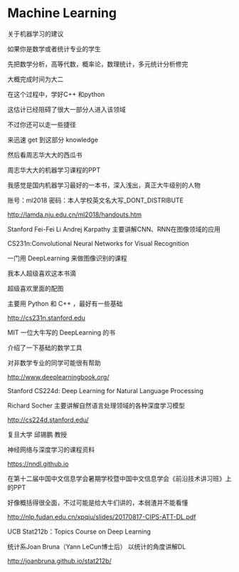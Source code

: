 # Machine Learning

关于机器学习的建议

如果你是数学或者统计专业的学生

先把数学分析，高等代数，概率论，数理统计，多元统计分析修完

大概完成时间为大二

在这个过程中，学好C++ 和python

这估计已经阻碍了很大一部分人进入该领域

不过你还可以走一些捷径

来迅速 get 到这部分 knowledge

然后看周志华大大的西瓜书




周志华大大的机器学习课程的PPT

我感觉是国内机器学习最好的一本书，深入浅出，真正大牛级别的人物

账号：ml2018 密码：本人学校英文名大写_DONT_DISTRIBUTE

http://lamda.nju.edu.cn/ml2018/handouts.htm



Stanford Fei-Fei Li Andrej Karpathy 主要讲解CNN、RNN在图像领域的应用

CS231n:Convolutional Neural Networks for Visual Recognition

一门用 DeepLearning 来做图像识别的课程

我本人超级喜欢这本书滴

超级喜欢里面的配图

主要用 Python 和 C++ ，最好有一些基础

http://cs231n.stanford.edu



MIT 一位大牛写的 DeepLearning 的书

介绍了一下基础的数学工具

对非数学专业的同学可能很有帮助

http://www.deeplearningbook.org/




Stanford CS224d: Deep Learning for Natural Language Processing

Richard Socher 主要讲解自然语言处理领域的各种深度学习模型

http://cs224d.stanford.edu/




复旦大学 邱锡鹏 教授

神经网络与深度学习的课程资料

https://nndl.github.io

在第十二届中国中文信息学会暑期学校暨中国中文信息学会《前沿技术讲习班》上的PPT

好像概括得很全面，不过可能是给大牛们讲的，本弱渣并不能看懂

http://nlp.fudan.edu.cn/xpqiu/slides/20170817-CIPS-ATT-DL.pdf




UCB Stat212b：Topics Course on Deep Learning

统计系Joan Bruna（Yann LeCun博士后） 以统计的角度讲解DL

http://joanbruna.github.io/stat212b/

